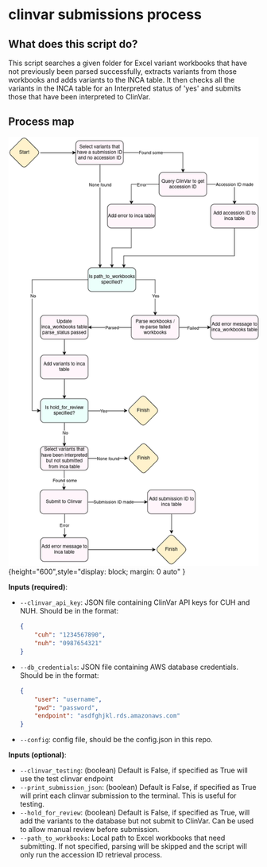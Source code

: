 # clinvar submissions process

## What does this script do?
This script searches a given folder for Excel variant workbooks that have not previously been parsed successfully, extracts variants from those workbooks and adds variants to the INCA table. It then checks all the variants in the INCA table for an Interpreted status of 'yes' and submits those that have been interpreted to ClinVar.

## Process map
![Image of workflow](clinvar_submissions_process.png){height="600",style="display: block; margin: 0 auto" }

**Inputs (required)**:

* `--clinvar_api_key`: JSON file containing ClinVar API keys for CUH and NUH. Should be in the format:

    ```JSON
    {
        "cuh": "1234567890",
        "nuh": "0987654321"
    }
    ```
* `--db_credentials`: JSON file containing AWS database credentials. Should be in the format:

    ```JSON
    {
        "user": "username",
        "pwd": "password",
        "endpoint": "asdfghjkl.rds.amazonaws.com"
    }
    ```
* `--config`: config file, should be the config.json in this repo.

**Inputs (optional)**:
* `--clinvar_testing`: (boolean) Default is False, if specified as True will use the test clinvar endpoint
* `--print_submission_json`: (boolean) Default is False, if specified as True will print each clinvar submission to the terminal. This is useful for testing.
* `--hold_for_review`: (boolean) Default is False, if specified as True, will add the variants to the database but not submit to ClinVar. Can be used to allow manual review before submission.
* `--path_to_workbooks`: Local path to Excel workbooks that need submitting. If not specified, parsing will be skipped and the script will only run the accession ID retrieval process.